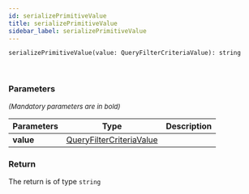 ```yaml
---
id: serializePrimitiveValue
title: serializePrimitiveValue
sidebar_label: serializePrimitiveValue
---
```


```tsx
serializePrimitiveValue(value: QueryFilterCriteriaValue): string
```
<br/>



### Parameters

<font size="2"><i>(Mandatory parameters are in bold)</i></font>

| Parameters | Type | Description |
| --------- | ---- | ----------- |
| **value** | [QueryFilterCriteriaValue](/framework-api/types/QueryFilterCriteriaValue.md) |  |


### Return



The return is of type <code>string</code>